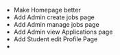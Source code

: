 - Make Homepage better
- Add Admin create jobs page
- Add Admin manage jobs page
- Add Admin view Applications page
- Add Student edit Profile Page
- 
